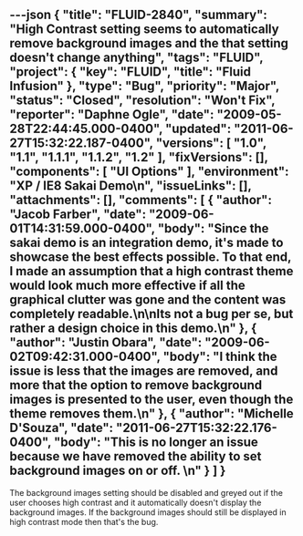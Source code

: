 ---json
{
  "title": "FLUID-2840",
  "summary": "High Contrast setting seems to automatically remove background images and the that setting doesn't change anything",
  "tags": "FLUID",
  "project": {
    "key": "FLUID",
    "title": "Fluid Infusion"
  },
  "type": "Bug",
  "priority": "Major",
  "status": "Closed",
  "resolution": "Won't Fix",
  "reporter": "Daphne Ogle",
  "date": "2009-05-28T22:44:45.000-0400",
  "updated": "2011-06-27T15:32:22.187-0400",
  "versions": [
    "1.0",
    "1.1",
    "1.1.1",
    "1.1.2",
    "1.2"
  ],
  "fixVersions": [],
  "components": [
    "UI Options"
  ],
  "environment": "XP / IE8 Sakai Demo\n",
  "issueLinks": [],
  "attachments": [],
  "comments": [
    {
      "author": "Jacob Farber",
      "date": "2009-06-01T14:31:59.000-0400",
      "body": "Since the sakai demo is an integration demo, it's made to showcase the best effects possible. To that end, I made an assumption that a high contrast theme would look much more effective if all the graphical clutter was gone and the content was completely readable.\n\nIts not a bug per se, but rather a design choice in this demo.\n"
    },
    {
      "author": "Justin Obara",
      "date": "2009-06-02T09:42:31.000-0400",
      "body": "I think the issue is less that the images are removed, and more that the option to remove background images is presented to the user, even though the theme removes them.\n"
    },
    {
      "author": "Michelle D'Souza",
      "date": "2011-06-27T15:32:22.176-0400",
      "body": "This is no longer an issue because we have removed the ability to set background images on or off.&#x20;\n"
    }
  ]
}
---
The background images setting should be disabled and greyed out if the user chooses high contrast and it automatically doesn't display the background images.  If the background images should still be displayed in high contrast mode then that's the bug.

        